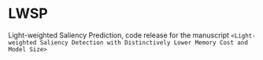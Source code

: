 # LWSP
Light-weighted Saliency Prediction, code release for the manuscript `<Light-weighted Saliency Detection with Distinctively Lower Memory Cost and Model Size>`
